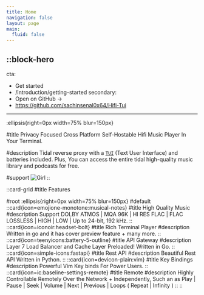 ```yaml
---
title: Home
navigation: false
layout: page
main:
  fluid: false
---
```


::block-hero
---
cta:
  - Get started
  - /introduction/getting-started
secondary:
  - Open on GitHub →
  - https://github.com/sachinsenal0x64/Hifi-Tui
---
:ellipsis{right=0px width=75% blur=150px}

#title
Privacy Focused Cross Platform Self-Hostable Hifi Music Player In Your Terminal.

#description
Tidal reverse proxy with a [`TUI`](https://github.com/sachinsenal0x64/Hifi-Tui/tree/main/tui) (Text User Interface) and batteries included. Plus, You can access the entire tidal high-quality music library and podcasts for free.

#support
![Girl](https://sachinsenal0x64.github.io/picx-images-hosting/test1.1ejfncjvbvuo.webp)
::

::card-grid
#title
Features

#root
:ellipsis{right=0px width=75% blur=150px}
#default
  ::card{icon=emojione-monotone:musical-notes}
  #title
  High Quality Music
  #description
  Support DOLBY ATMOS | MQA 96K | HI RES FLAC | FLAC LOSSLESS | HIGH | LOW | Up to 24-bit, 192 kHz.
  ::
  ::card{icon=iconoir:headset-bolt}
  #title
  Rich Terminal Player
  #description
  Written in go and it has cover preview feature + many more.
  :: 
  ::card{icon=teenyicons:battery-5-outline}
  #title
  API Gateway
  #description
  Layer 7 Load Balancer and Cache Layer Preloaded! Written in Go.
  ::
  ::card{icon=simple-icons:fastapi}
  #title
  Rest API
  #description
  Beautiful Rest API Written in Python.
  ::
  ::card{icon=devicon-plain:vim}
  #title
  Key Bindings
  #description
  Powerful Vim Key binds For Power Users.
  ::
  ::card{icon=ic:baseline-settings-remote}
  #title
  Remote
  #description
  Highly Controllable Remotely Over the Network + Independently, Such an as Play | Pause | Seek | Volume | Next | Previous | Loops ( Repeat | Infinity )
  ::
::
